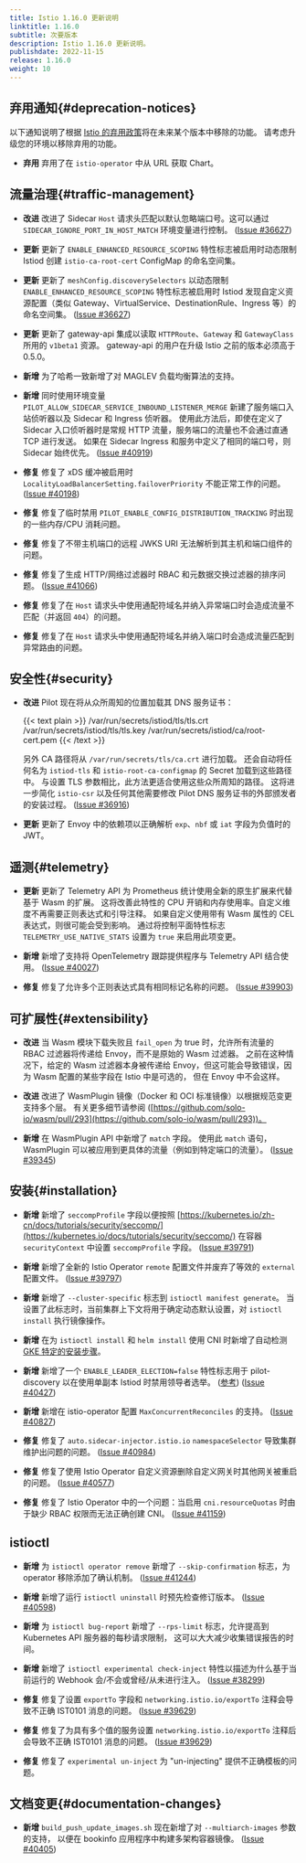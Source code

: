 ```yaml
---
title: Istio 1.16.0 更新说明
linktitle: 1.16.0
subtitle: 次要版本
description: Istio 1.16.0 更新说明。
publishdate: 2022-11-15
release: 1.16.0
weight: 10
---
```


## 弃用通知{#deprecation-notices}

以下通知说明了根据 [Istio 的弃用政策](/zh/docs/releases/feature-stages/#feature-phase-definitions)将在未来某个版本中移除的功能。
请考虑升级您的环境以移除弃用的功能。

- **弃用** 弃用了在 `istio-operator` 中从 URL 获取 Chart。

## 流量治理{#traffic-management}

- **改进** 改进了 Sidecar `Host` 请求头匹配以默认忽略端口号。这可以通过 `SIDECAR_IGNORE_PORT_IN_HOST_MATCH` 环境变量进行控制。 ([Issue #36627](https://github.com/istio/istio/issues/36627))

- **更新** 更新了 `ENABLE_ENHANCED_RESOURCE_SCOPING` 特性标志被启用时动态限制 Istiod 创建 `istio-ca-root-cert` ConfigMap 的命名空间集。

- **更新** 更新了 `meshConfig.discoverySelectors` 以动态限制 `ENABLE_ENHANCED_RESOURCE_SCOPING` 特性标志被启用时 Istiod 发现自定义资源配置（类似 Gateway、VirtualService、DestinationRule、Ingress 等）的命名空间集。
  ([Issue #36627](https://github.com/istio/istio/issues/36627))

- **更新** 更新了 gateway-api 集成以读取 `HTTPRoute`、`Gateway` 和 `GatewayClass` 所用的 `v1beta1` 资源。
  gateway-api 的用户在升级 Istio 之前的版本必须高于 0.5.0。

- **新增** 为了哈希一致新增了对 MAGLEV 负载均衡算法的支持。

- **新增** 同时使用环境变量 `PILOT_ALLOW_SIDECAR_SERVICE_INBOUND_LISTENER_MERGE` 新建了服务端口入站侦听器以及 Sidecar 和 Ingress 侦听器。
  使用此方法后，即使在定义了 Sidecar 入口侦听器时是常规 HTTP 流量，服务端口的流量也不会通过直通 TCP 进行发送。
  如果在 Sidecar Ingress 和服务中定义了相同的端口号，则 Sidecar 始终优先。
  ([Issue #40919](https://github.com/istio/istio/issues/40919))

- **修复** 修复了 xDS 缓冲被启用时 `LocalityLoadBalancerSetting.failoverPriority` 不能正常工作的问题。
  ([Issue #40198](https://github.com/istio/istio/issues/40198))

- **修复** 修复了临时禁用 `PILOT_ENABLE_CONFIG_DISTRIBUTION_TRACKING` 时出现的一些内存/CPU 消耗问题。

- **修复** 修复了不带主机端口的远程 JWKS URI 无法解析到其主机和端口组件的问题。

- **修复** 修复了生成 HTTP/网络过滤器时 RBAC 和元数据交换过滤器的排序问题。
  ([Issue #41066](https://github.com/istio/istio/issues/41066))

- **修复** 修复了在 `Host` 请求头中使用通配符域名并纳入异常端口时会造成流量不匹配（并返回 `404`）的问题。

- **修复** 修复了在 `Host` 请求头中使用通配符域名并纳入端口时会造成流量匹配到异常路由的问题。

## 安全性{#security}

- **改进** Pilot 现在将从众所周知的位置加载其 DNS 服务证书：

    {{< text plain >}}
    /var/run/secrets/istiod/tls/tls.crt
    /var/run/secrets/istiod/tls/tls.key
    /var/run/secrets/istiod/ca/root-cert.pem
    {{< /text >}}

    另外 CA 路径将从 `/var/run/secrets/tls/ca.crt` 进行加载。
    还会自动将任何名为 `istiod-tls` 和 `istio-root-ca-configmap` 的 Secret 加载到这些路径中。
    与设置 TLS 参数相比，此方法更适合使用这些众所周知的路径。
    这将进一步简化 `istio-csr` 以及任何其他需要修改 Pilot DNS 服务证书的外部颁发者的安装过程。
    ([Issue #36916](https://github.com/istio/istio/issues/36916))

- **更新** 更新了 Envoy 中的依赖项以正确解析 `exp`、`nbf` 或 `iat` 字段为负值时的 JWT。

## 遥测{#telemetry}

- **更新** 更新了 Telemetry API 为 Prometheus 统计使用全新的原生扩展来代替基于 Wasm 的扩展。
  这将改善此特性的 CPU 开销和内存使用率。自定义维度不再需要正则表达式和引导注释。
  如果自定义使用带有 Wasm 属性的 CEL 表达式，则很可能会受到影响。
  通过将控制平面特性标志 `TELEMETRY_USE_NATIVE_STATS` 设置为 `true` 来启用此项变更。

- **新增** 新增了支持将 OpenTelemetry 跟踪提供程序与 Telemetry API 结合使用。
  ([Issue #40027](https://github.com/istio/istio/issues/40027))

- **修复** 修复了允许多个正则表达式具有相同标记名称的问题。
  ([Issue #39903](https://github.com/istio/istio/issues/39903))

## 可扩展性{#extensibility}

- **改进** 当 Wasm 模块下载失败且 `fail_open` 为 true 时，允许所有流量的 RBAC 过滤器将传递给 Envoy，而不是原始的 Wasm 过滤器。
  之前在这种情况下，给定的 Wasm 过滤器本身被传递给 Envoy，但这可能会导致错误，因为 Wasm 配置的某些字段在 Istio 中是可选的，
  但在 Envoy 中不会这样。

- **改进** 改进了 WasmPlugin 镜像（Docker 和 OCI 标准镜像）以根据规范变更支持多个层。
  有关更多细节请参阅 ([https://github.com/solo-io/wasm/pull/293](https://github.com/solo-io/wasm/pull/293))。

- **新增** 在 WasmPlugin API 中新增了 `match` 字段。
  使用此 `match` 语句，WasmPlugin 可以被应用到更具体的流量（例如到特定端口的流量）。
  ([Issue #39345](https://github.com/istio/istio/issues/39345))

## 安装{#installation}

- **新增** 新增了 `seccompProfile` 字段以便按照
  [https://kubernetes.io/zh-cn/docs/tutorials/security/seccomp/](https://kubernetes.io/docs/tutorials/security/seccomp/)
  在容器 `securityContext` 中设置 `seccompProfile` 字段。
  ([Issue #39791](https://github.com/istio/istio/issues/39791))

- **新增** 新增了全新的 Istio Operator `remote` 配置文件并废弃了等效的 `external` 配置文件。
  ([Issue #39797](https://github.com/istio/istio/issues/39797))

- **新增** 新增了 `--cluster-specific` 标志到 `istioctl manifest generate`。
  当设置了此标志时，当前集群上下文将用于确定动态默认设置，对 `istioctl install` 执行镜像操作。

- **新增** 在为 `istioctl install` 和 `helm install` 使用 CNI 时新增了自动检测[GKE 特定的安装步骤](/zh/docs/setup/additional-setup/cni/#hosted-kubernetes-settings)。

- **新增** 新增了一个 `ENABLE_LEADER_ELECTION=false` 特性标志用于 pilot-discovery 以在使用单副本 Istiod 时禁用领导者选举。
  ([参考](/zh/docs/reference/commands/pilot-discovery/)) ([Issue #40427](https://github.com/istio/istio/issues/40427))

- **新增** 新增在 istio-operator 配置 `MaxConcurrentReconciles` 的支持。
  ([Issue #40827](https://github.com/istio/istio/issues/40827))

- **修复** 修复了 `auto.sidecar-injector.istio.io` `namespaceSelector` 导致集群维护出问题的问题。
  ([Issue #40984](https://github.com/istio/istio/issues/40984))

- **修复** 修复了使用 Istio Operator 自定义资源删除自定义网关时其他网关被重启的问题。
  ([Issue #40577](https://github.com/istio/istio/issues/40577))

- **修复** 修复了 Istio Operator 中的一个问题：当启用 `cni.resourceQuotas` 时由于缺少 RBAC 权限而无法正确创建 CNI。
  ([Issue #41159](https://github.com/istio/istio/issues/41159))

## istioctl

- **新增** 为 `istioctl operator remove` 新增了 `--skip-confirmation` 标志，为 operator 移除添加了确认机制。
  ([Issue #41244](https://github.com/istio/istio/issues/41244))

- **新增** 新增了运行 `istioctl uninstall` 时预先检查修订版本。
  ([Issue #40598](https://github.com/istio/istio/issues/40598))

- **新增** 为 `istioctl bug-report` 新增了 `--rps-limit` 标志，允许提高到 Kubernetes API 服务器的每秒请求限制，
  这可以大大减少收集错误报告的时间。

- **新增** 新增了 `istioctl experimental check-inject` 特性以描述为什么基于当前运行的 Webhook 会/不会或曾经/从未进行注入。
  ([Issue #38299](https://github.com/istio/istio/issues/38299))

- **修复** 修复了设置 `exportTo` 字段和 `networking.istio.io/exportTo` 注释会导致不正确 IST0101 消息的问题。
  ([Issue #39629](https://github.com/istio/istio/issues/39629))

- **修复** 修复了为具有多个值的服务设置 `networking.istio.io/exportTo` 注释后会导致不正确 IST0101 消息的问题。
  ([Issue #39629](https://github.com/istio/istio/issues/39629))

- **修复** 修复了 `experimental un-inject` 为 "un-injecting" 提供不正确模板的问题。

## 文档变更{#documentation-changes}

- **新增** `build_push_update_images.sh` 现在新增了对 `--multiarch-images` 参数的支持，
  以便在 bookinfo 应用程序中构建多架构容器镜像。
  ([Issue #40405](https://github.com/istio/istio/issues/40405))
